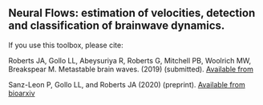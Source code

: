 
## Neural Flows: estimation of velocities, detection and classification of brainwave dynamics.


If you use this toolbox, please cite:

Roberts JA, Gollo LL, Abeysuriya R, Roberts G, Mitchell PB, Woolrich MW, Breakspear M. Metastable brain waves. (2019) (submitted). [Available from](https://www.biorxiv.org/content/early/2018/10/03/347054)

Sanz-Leon P, Gollo LL, and Roberts JA (2020) (preprint). [Available from bioarxiv]()


